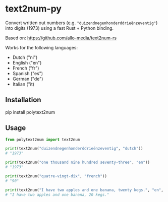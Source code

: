 # text2num-py

Convert written out numbers (e.g. `"duizendnegenhonderddrieënzeventig"`) into digits (1973) using a fast Rust + Python binding.

Based on: https://github.com/allo-media/text2num-rs

Works for the following languages:
- Dutch ("nl")
- English ("en")
- French ("fr")
- Spanish ("es")
- German ("de")
- Italian ("it)

## Installation

pip install polytext2num


## Usage
```python
from polytext2num import text2num

print(text2num("duizendnegenhonderddrieënzeventig", "dutch"))    
# "1973"

print(text2num("one thousand nine hundred seventy-three", "en")) 
# "1973"

print(text2num("quatre-vingt-dix", "french")) 
# "90"

print(text2num("I have two apples and one banana, twenty kegs.", "en", threshold = 10)) 
# "I have two apples and one banana, 20 kegs."
```